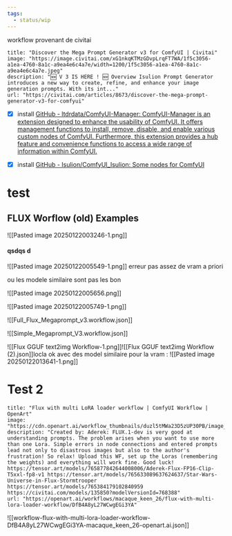 ```yaml
---
tags:
  - status/wip
---
```

workflow provenant de civitai

```embed
title: "Discover the Mega Prompt Generator v3 for ComfyUI | Civitai"
image: "https://image.civitai.com/xG1nkqKTMzGDvpLrqFT7WA/1f5c3056-a1ea-4760-8a1c-a9ea4e6c4a7e/width=1200/1f5c3056-a1ea-4760-8a1c-a9ea4e6c4a7e.jpeg"
description: "🆕 V 3 IS HERE ! 🆕 Overview Isulion Prompt Generator introduces a new way to create, refine, and enhance your image generation prompts. With its int..."
url: "https://civitai.com/articles/8673/discover-the-mega-prompt-generator-v3-for-comfyui"
```

- [x] install [GitHub - ltdrdata/ComfyUI-Manager: ComfyUI-Manager is an extension designed to enhance the usability of ComfyUI. It offers management functions to install, remove, disable, and enable various custom nodes of ComfyUI. Furthermore, this extension provides a hub feature and convenience functions to access a wide range of information within ComfyUI.](https://github.com/ltdrdata/ComfyUI-Manager)
- [x]  install [GitHub - Isulion/ComfyUI_Isulion: Some nodes for ComfyUI](https://github.com/Isulion/ComfyUI_Isulion)


# test 

## FLUX Worflow (old) Examples

[](https://github.com/Isulion/ComfyUI_Isulion#flux-worflow-old-examples)
![[Pasted image 20250122003246-1.png]]


#### qsdqs d
![[Pasted image 20250122005549-1.png]]
erreur pas assez de vram a priori 


ou les modele similaire sont pas les bon 


![[Pasted image 20250122005656.png]]


![[Pasted image 20250122005749-1.png]]

![[Full_Flux_Megaprompt_v3.workflow.json]]

![[Simple_Megaprompt_V3.workflow.json]]

![[Flux GGUF text2img Workflow-1.png]]![[Flux GGUF text2img Workflow (2).json]]locla ok avec des model similaire pour la vram : 
![[Pasted image 20250122013641-1.png]]

# Test 2 



```embed
title: "Flux with multi LoRA loader workflow | ComfyUI Workflow | OpenArt"
image: "https://cdn.openart.ai/workflow_thumbnails/duzl5tMWa23D5zUP30PB/image_sxehkDhW_1724752454270_raw.jpg"
description: "Created by: Aderek: FLUX.1-dev is very good at understanding prompts. The problem arises when you want to use more than one Lora. Simple errors in node connections and entered prompts lead not only to disastrous images but also to the author's frustration! So relax! Upload this WF, set up the Loras (remembering the weights) and everything will work fine. Good luck! https://tensor.art/models/765877842644008006/Aderek-Flux-FP16-Clip-T5xxl-fp8-v1 https://tensor.art/models/765633089637624637/Star-Wars-Universe-in-Flux-Stormtrooper https://tensor.art/models/765384179102840959 https://civitai.com/models/135850?modelVersionId=768388"
url: "https://openart.ai/workflows/macaque_keen_26/flux-with-multi-lora-loader-workflow/DfB4A8yL27WCwgEGi3YA"
```


![[workflow-flux-with-multi-lora-loader-workflow-DfB4A8yL27WCwgEGi3YA-macaque_keen_26-openart.ai.json]]